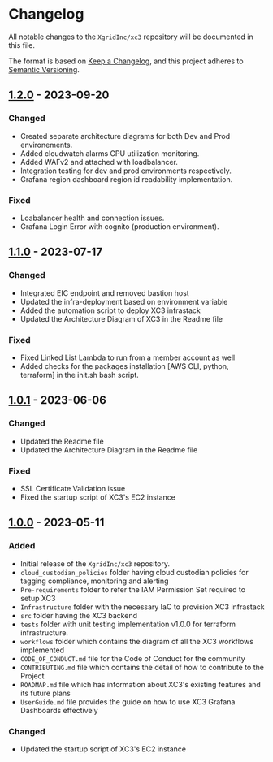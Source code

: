 # Changelog

All notable changes to the `XgridInc/xc3` repository will be documented in this file.

The format is based on [Keep a Changelog](https://keepachangelog.com/en/1.0.0/),
and this project adheres to [Semantic Versioning](https://semver.org/spec/v2.0.0.html).


## [1.2.0]  - 2023-09-20


### Changed
- Created separate architecture diagrams for both Dev and Prod environements.
- Added cloudwatch alarms CPU utilization monitoring.
- Added WAFv2 and attached with loadbalancer.
- Integration testing for dev and prod environments respectively.
- Grafana region dashboard region id readability implementation. 

### Fixed
- Loabalancer health and connection issues.
- Grafana Login Error with cognito (production environment).


## [1.1.0]  - 2023-07-17


### Changed
- Integrated EIC endpoint and removed bastion host
- Updated the infra-deployment based on environment variable
- Added the automation script to deploy XC3 infrastack
- Updated the Architecture Diagram of XC3 in the Readme file


### Fixed
- Fixed Linked List Lambda to run from a member account as well
- Added checks for the packages installation [AWS CLI, python, terraform] in the init.sh bash script.


## [1.0.1]  - 2023-06-06


### Changed
- Updated the Readme file
- Updated the Architecture Diagram in the Readme file


### Fixed
- SSL Certificate Validation issue
- Fixed the startup script of XC3's EC2 instance




## [1.0.0] - 2023-05-11

### Added
- Initial release of the `XgridInc/xc3` repository.
- `cloud_custodian_policies` folder having cloud custodian policies for tagging compliance, monitoring and alerting
- `Pre-requirements` folder to refer the IAM Permission Set required to setup XC3
- `Infrastructure` folder with the necessary IaC to provision XC3 infrastack
- `src` folder having the XC3 backend
- `tests` folder with unit testing implementation v1.0.0 for terraform infrastructure.
- `workflows` folder which contains the diagram of all the XC3 workflows implemented
- `CODE_OF_CONDUCT.md` file for the Code of Conduct for the community
- `CONTRIBUTING.md` file which contains the detail of how to contribute to the Project
- `ROADMAP.md` file which has information about XC3's existing features and its future plans
- `UserGuide.md` file provides the guide on how to use XC3 Grafana Dashboards effectively

### Changed
- Updated the startup script of XC3's EC2 instance

[1.0.0]: https://github.com/XgridInc/xc3/releases/tag/v1.0.0
[1.0.1]: https://github.com/XgridInc/xc3/releases/tag/v1.0.1
[1.1.0]: https://github.com/XgridInc/xc3/releases/tag/v1.1.0
[1.2.0]: https://github.com/XgridInc/xc3/releases/tag/v1.2.0
